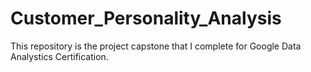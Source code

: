 # Customer_Personality_Analysis
This repository is the project capstone that I complete for Google Data Analystics Certification.
